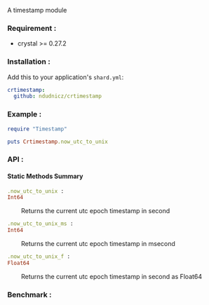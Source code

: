 A timestamp module

### Requirement :
* crystal >= 0.27.2

### Installation :
Add this to your application's `shard.yml`:
```yaml
crtimestamp:
  github: ndudnicz/crtimestamp
```

### Example :
```ruby
require "Timestamp"

puts Crtimestamp.now_utc_to_unix
```

### API :
#### Static Methods Summary

```ruby
.now_utc_to_unix :
Int64
```
&nbsp;&nbsp;&nbsp;&nbsp;&nbsp;&nbsp;&nbsp;&nbsp;Returns the current utc epoch timestamp in second

```ruby
.now_utc_to_unix_ms :
Int64
```
&nbsp;&nbsp;&nbsp;&nbsp;&nbsp;&nbsp;&nbsp;&nbsp;Returns the current utc epoch timestamp in msecond

```ruby
.now_utc_to_unix_f :
Float64
```
&nbsp;&nbsp;&nbsp;&nbsp;&nbsp;&nbsp;&nbsp;&nbsp;Returns the current utc epoch timestamp in second as Float64

### Benchmark :
